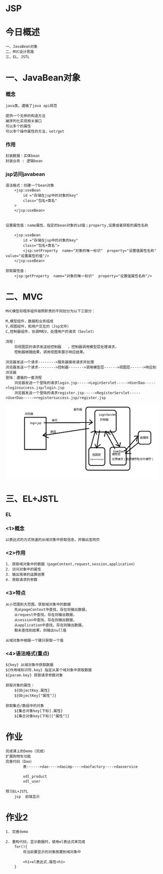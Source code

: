 # JSP
		
# 今日概述
	一、JavaBean对象
	二、MVC设计思路
	三、EL、JSTL
	

# 一、JavaBean对象

### 概念	
	java类，遵循了java api规范

	提供一个无参的构造方法
	被序列化实现相关接口
	可以多个的属性
	可以多个操作属性的方法，set/get

### 作用
	封装数据：实体bean
	封装业务 : 逻辑bean 

### jsp访问javabean
	语法格式：创建一个bean对象
		<jsp:useBean 
			id ="存储在jsp中的对象的key"
			class="包名+类名"
		>
		</jsp:useBean>


	设置属性值：name属性，指定的bean对象的id值；property,设置或者获取的属性名称

		<jsp:useBean 
			id ="存储在jsp中的对象的key"
			class="包名+类名">
			<jsp:setProperty  name="对象的唯一标识"  property="设置值属性名称" value="设置属性的值"/>
		</jsp:useBean>
		
	获取属性值：
		<jsp:getProperty  name="对象的唯一标识"  property="设置值属性名称"/>


# 二、MVC
	MVC模型将程序组件按照职责的不同划分为以下三部分：
	
	M,模型组件，数据和业务组成
	V,视图组件，和用户交互的（Jsp文件）
	C,控制器组件，协调M和V，处理用户的请求（Sevlet）

	流程：
		将视图层的请求发送给控制器	，控制器调用模型层处理请求，
		控制器根据结果，调用视图来展示响应结果。
	
	浏览器发送一个请求-------->服务器接收请求并处理
	浏览器发送一个请求-------->控制器------->调用模型层------>视图层------>响应到浏览器
	登陆：遵循的一套流程
		浏览器发送一个登陆的请求login.jsp----->LoginServlet----->UserDao----->loginsuccess.jsp/login.jsp
		浏览器发送一个登陆的请求register.jsp----->RegisterServlet----->UserDao----->registersuccess.jsp/register.jsp
	
![](s2.png)	

# 三、EL+JSTL
	
### EL
		
### <1>概念

	以表达式的方式快速的从域对象中获取信息，并输出至网页
	
### <2>作用

	1. 获取域对象中的数据（pageContext,request,session,application）
	2. 访问对象中的属性
	3. 输出简单的运算结果
	4. 获取请求的参数

### <3>特点

	从小范围到大范围，获取域对象中的数据
		先从pageContext中查找，存在则输出数据，
		从request中查找，存在则输出数据，
		从session中查找，存在则输出数据，
		从application中查找，存在则输出数据，
		都未查找到结果，则输出null值

	从域对象中根据一个键只获取一个值

### <4>语法格式(重点)

	${key} 从域对象中获取数据
	${作用域标识符.key} 指定从某个域对象中获取数据
	${param.key} 获取请求参数对象

	获取对象的属性：
		${ObjectKey.属性}
		${ObjectKey["属性"]} 	

	获取集合/数组中的对象
		${集合对象key[下标].属性}
		${集合对象key[下标]["属性"]}


# 作业

	完成课上的Demo（完成）
	扩展购物车功能
	完善代码（Dao）
			表------>dao---->daoimp---->daofactory---->daoservice

			xdl_product
			xdl_user

	预习EL+JSTL
		jsp  前端显示


# 作业2

	1. 完善demo
	
	2. 重构代码，显示数据时，使用el表达式来完成
		for(){
			将当前要显示的对象放置到域对象中			

			<h1>el表达式.属性<h1>
		}

	





